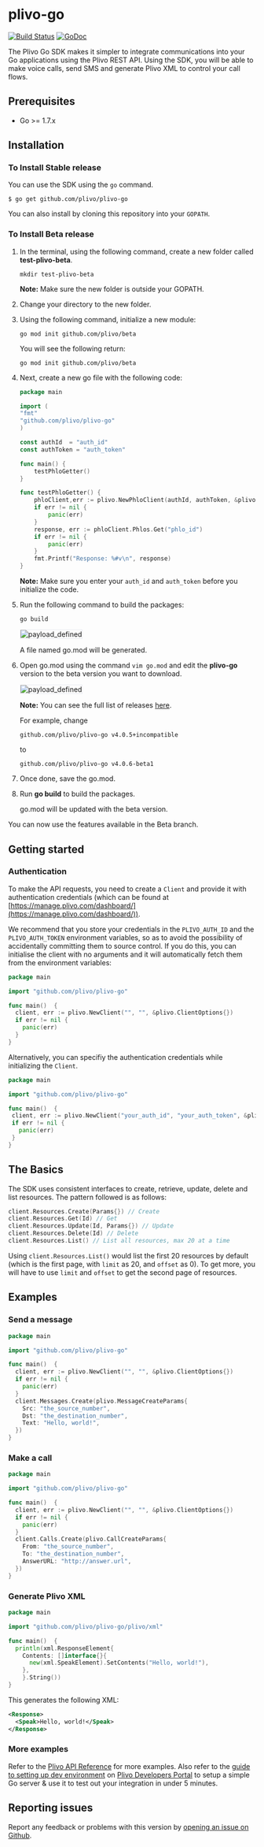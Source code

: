 # plivo-go

[![Build Status](https://travis-ci.org/plivo/plivo-go.svg?branch=master)](https://travis-ci.org/plivo/plivo-go)
[![GoDoc](https://godoc.org/github.com/plivo/plivo-go?status.svg)](https://godoc.org/github.com/plivo/plivo-go)

The Plivo Go SDK makes it simpler to integrate communications into your Go applications using the Plivo REST API. Using the SDK, you will be able to make voice calls, send SMS and generate Plivo XML to control your call flows.

## Prerequisites

- Go >= 1.7.x

## Installation

### To Install Stable release

You can use the SDK using the `go` command.

    $ go get github.com/plivo/plivo-go

You can also install by cloning this repository into your `GOPATH`.

### To Install Beta release

1. In the terminal, using the following command, create a new folder called **test-plivo-beta**.

    ```
    mkdir test-plivo-beta

    ```

	**Note:** Make sure the new folder is outside your GOPATH.

2. Change your directory to the new folder.
3. Using the following command, initialize a new module:

    ```
    go mod init github.com/plivo/beta
    ```

    You will see the following return:

    ```
    go mod init github.com/plivo/beta
    ```

4. Next, create a new go file with the following code:

    ```go
    package main

    import (
    "fmt"
    "github.com/plivo/plivo-go"
    )

    const authId  = "auth_id"
    const authToken = "auth_token"

    func main() {
    	testPhloGetter()
    }

    func testPhloGetter() {
    	phloClient,err := plivo.NewPhloClient(authId, authToken, &plivo.ClientOptions{})
    	if err != nil {
    		panic(err)
    	}
    	response, err := phloClient.Phlos.Get("phlo_id")
    	if err != nil {
    		panic(err)
    	}
    	fmt.Printf("Response: %#v\n", response)
    }
    ```

    **Note:** Make sure you enter your `auth_id` and `auth_token` before you initialize the code.

5. Run the following command to build the packages:

    ```
    go build
    ```
    <img id="myImg" src="https://s3.amazonaws.com/plivo_blog_uploads/static_assets/images/server_sdks/step5.png" alt="payload_defined" style="border: 1px solid #e8eaf1;">

    A file named go.mod will be generated.

6. Open go.mod using the command `vim go.mod` and edit the **plivo-go** version to the beta version you want to download.

    <img id="myImg" src="https://s3.amazonaws.com/plivo_blog_uploads/static_assets/images/server_sdks/step6.png" alt="payload_defined" style="border: 1px solid #e8eaf1;">

    **Note:** You can see the full list of releases [here](https://github.com/plivo/plivo-go/releases).

    For example, change

    ```
    github.com/plivo/plivo-go v4.0.5+incompatible 
    ```

    to 

    ```
    github.com/plivo/plivo-go v4.0.6-beta1
    ```

7. Once done, save the go.mod.
8. Run **go build** to build the packages.

    go.mod will be updated with the beta version.

You can now use the features available in the Beta branch.

## Getting started

### Authentication
To make the API requests, you need to create a `Client` and provide it with authentication credentials (which can be found at [https://manage.plivo.com/dashboard/](https://manage.plivo.com/dashboard/)).

We recommend that you store your credentials in the `PLIVO_AUTH_ID` and the `PLIVO_AUTH_TOKEN` environment variables, so as to avoid the possibility of accidentally committing them to source control. If you do this, you can initialise the client with no arguments and it will automatically fetch them from the environment variables:

```go
package main

import "github.com/plivo/plivo-go"

func main()  {
  client, err := plivo.NewClient("", "", &plivo.ClientOptions{})
  if err != nil {
    panic(err)
  }
}
```
Alternatively, you can specifiy the authentication credentials while initializing the `Client`.

```go
package main

import "github.com/plivo/plivo-go"

func main()  {
 client, err := plivo.NewClient("your_auth_id", "your_auth_token", &plivo.ClientOptions{})
 if err != nil {
   panic(err)
 }
}
```

## The Basics
The SDK uses consistent interfaces to create, retrieve, update, delete and list resources. The pattern followed is as follows:

```go
client.Resources.Create(Params{}) // Create
client.Resources.Get(Id) // Get
client.Resources.Update(Id, Params{}) // Update
client.Resources.Delete(Id) // Delete
client.Resources.List() // List all resources, max 20 at a time
```

Using `client.Resources.List()` would list the first 20 resources by default (which is the first page, with `limit` as 20, and `offset` as 0). To get more, you will have to use `limit` and `offset` to get the second page of resources.

## Examples

### Send a message

```go
package main

import "github.com/plivo/plivo-go"

func main()  {
  client, err := plivo.NewClient("", "", &plivo.ClientOptions{})
  if err != nil {
    panic(err)
  }
  client.Messages.Create(plivo.MessageCreateParams{
    Src: "the_source_number",
    Dst: "the_destination_number",
    Text: "Hello, world!",
  })
}
```

### Make a call

```go
package main

import "github.com/plivo/plivo-go"

func main()  {
  client, err := plivo.NewClient("", "", &plivo.ClientOptions{})
  if err != nil {
    panic(err)
  }
  client.Calls.Create(plivo.CallCreateParams{
    From: "the_source_number",
    To: "the_destination_number",
    AnswerURL: "http://answer.url",
  })
}
```

### Generate Plivo XML

```go
package main

import "github.com/plivo/plivo-go/plivo/xml"

func main()  {
  println(xml.ResponseElement{
    Contents: []interface{}{
      new(xml.SpeakElement).SetContents("Hello, world!"),
    },
    }.String())
}
```

This generates the following XML:

```xml
<Response>
  <Speak>Hello, world!</Speak>
</Response>
```

### More examples
Refer to the [Plivo API Reference](https://api-reference.plivo.com/latest/go/introduction/overview) for more examples. Also refer to the [guide to setting up dev environment](https://developers.plivo.com/getting-started/setting-up-dev-environment/) on [Plivo Developers Portal](https://developers.plivo.com) to setup a simple Go server & use it to test out your integration in under 5 minutes.

## Reporting issues
Report any feedback or problems with this version by [opening an issue on Github](https://github.com/plivo/plivo-go/issues).
